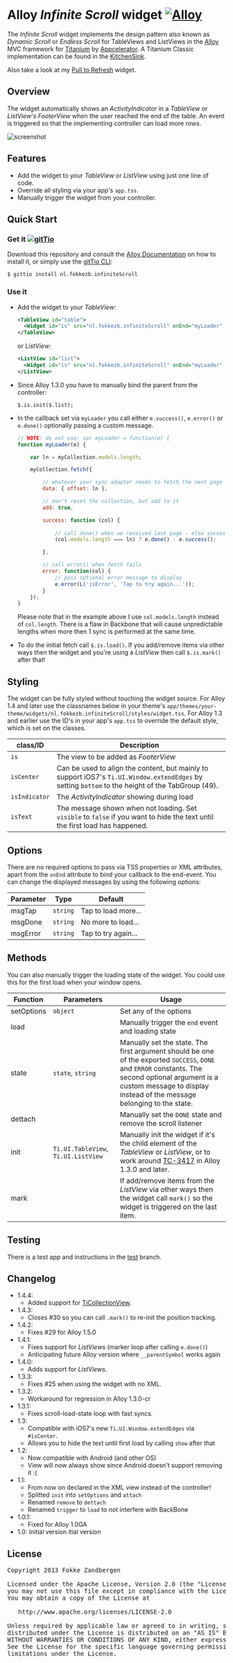 # Alloy *Infinite Scroll* widget [![Alloy](http://www-static.appcelerator.com/badges/alloy-git-badge-sq.png)](http://www.appcelerator.com/alloy/)
The *Infinite Scroll* widget implements the design pattern also known as *Dynamic Scroll* or *Endless Scroll* for TableViews and ListViews in the [Alloy](http://docs.appcelerator.com/titanium/latest/#!/guide/Alloy_Quick_Start) MVC framework for [Titanium](http://www.appcelerator.com/platform) by [Appcelerator](http://www.appcelerator.com). A Titanium Classic implementation can be found in the [KitchenSink](https://github.com/appcelerator/KitchenSink/blob/master/Resources/ui/handheld/ios/baseui/table_view_dynamic_scroll.js).

Also take a look at my [Pull to Refresh](https://github.com/FokkeZB/nl.fokkezb.pullToRefresh) widget.

## Overview
The widget automatically shows an *ActivityIndicator* in a *TableView* or *ListView*'s *FooterView* when the user reached the end of the table. An event is triggered so that the implementing controller can load more rows.

![screenshot](https://raw.github.com/FokkeZB/nl.fokkezb.infiniteScroll/master/docs/screenshot.png)

## Features
* Add the widget to your *TableView*  or *ListView* using just one line of code.
* Override all styling via your app's `app.tss`.
* Manually trigger the widget from your controller.

## Quick Start

### Get it [![gitTio](http://gitt.io/badge.png)](http://gitt.io/component/nl.fokkezb.infiniteScroll)
Download this repository and consult the [Alloy Documentation](http://docs.appcelerator.com/titanium/latest/#!/guide/Alloy_XML_Markup-section-35621528_AlloyXMLMarkup-ImportingWidgets) on how to install it, or simply use the [gitTio CLI](http://gitt.io/cli):

`$ gittio install nl.fokkezb.infiniteScroll`

### Use it

* Add the widget to your *TableView*:

	```xml
	<TableView id="table">
	  <Widget id="is" src="nl.fokkezb.infiniteScroll" onEnd="myLoader" />
	</TableView>
	```
	
	or *ListView*:
	
	```xml
	<ListView id="list">
	  <Widget id="is" src="nl.fokkezb.infiniteScroll" onEnd="myLoader" />
	</ListView>
	```

* Since Alloy 1.3.0 you have to manually bind the parent from the controller:

	```
	$.is.init($.list);
	```

* In the callback set via `myLoader` you call either `e.success()`, `e.error()` or `e.done()` optionally passing a custom message.

	```javascript
	// NOTE: do not use: var myLoader = function(e) {
	function myLoader(e) {

		var ln = myCollection.models.length;

		myCollection.fetch({

			// whatever your sync adapter needs to fetch the next page
			data: { offset: ln },

			// don't reset the collection, but add to it
			add: true,

			success: function (col) {
			
				// call done() when we received last page - else success()
				(col.models.length === ln) ? e.done() : e.success();

			},

			// call error() when fetch fails
			error: function(col) {
				// pass optional error message to display
				e.error(L('isError', 'Tap to try again...'));
			}
		});
	}
	```

	Please note that in the example above I use `col.models.length` instead of `col.length`. There is a flaw in Backbone that will cause unpredictable lengths when more then 1 sync is performed at the same time.
	
* To do the initial fetch call `$.is.load()`. If you add/remove items via other ways then the widget and you're using a *ListView* then call `$.is.mark()` after that!


## Styling

The widget can be fully styled without touching the widget source. For Alloy 1.4 and later use the classnames below in your theme's `app/themes/your-theme/widgets/nl.fokkezb.infiniteScroll/styles/widget.tss`. For Alloy 1.3 and earlier use the ID's in your app's `app.tss` to override the default style, which is set on the classes.

| class/ID | Description |
| --------- | ------- |
| `is` | The view to be added as *FooterView* |
| `isCenter` | Can be used to align the content, but mainly to support iOS7's `Ti.UI.Window.extendEdges` by setting `bottom` to the height of the TabGroup (49). |
| `isIndicator` | The *ActivityIndicator* showing during load |
| `isText` | The message shown when not loading. Set `visible` to `false` if you want to hide the text until the first load has happened. |

## Options
There are no required options to pass via TSS properties or XML attributes, apart from the `onEnd` attribute to bind your callback to the end-event. You can change the displayed messages by using the following options:

| Parameter | Type | Default |
| --------- | ---- | ----------- |
| msgTap | `string` | Tap to load more... |
| msgDone | `string` | No more to load... |
| msgError | `string` | Tap to try again... |

## Methods
You can also manually trigger the loading state of the widget. You could use this for the first load when your window opens.

| Function   | Parameters | Usage |
| ---------- | ---------- | ----- |
| setOptions | `object`   | Set any of the options
| load       |            | Manually trigger the `end` event and loading state
| state      | `state`, `string`    | Manually set the state. The first argument should be one of the exported `SUCCESS`, `DONE` and `ERROR` constants. The second optional argument is a custom message to display instead of the message belonging to the state.
| dettach    |            | Manually set the `DONE` state and remove the scroll listener
| init       | `Ti.UI.TableView`, `Ti.UI.ListView` | Manually init the widget if it's the child element of the *TableView* or *ListView*, or to work around [TC-3417](https://jira.appcelerator.org/browse/TC-3417) in Alloy 1.3.0 and later.
| mark       |            | If add/remove items from the *ListView* via other ways then the widget call `mark()` so the widget is triggered on the last item.

## Testing
There is a test app and instructions in the [test](https://github.com/FokkeZB/nl.fokkezb.infiniteScroll/tree/test) branch.

## Changelog
* 1.4.4:
  * Added support for [TiCollectionView](https://github.com/mpociot/TiCollectionView).
* 1.4.3:
  * Closes #30 so you can call `.mark()` to re-init the position tracking.
* 1.4.2:
  * Fixes #29 for Alloy 1.5.0 
* 1.4.1:
  * Fixes support for *ListViews* (marker loop after calling `e.done()`)
  * Anticipating future Alloy version where `__parentSymbol` works again
* 1.4.0:
  * Adds support for *ListViews*.
* 1.3.3:
  * Fixes #25 when using the widget with no XML.
* 1.3.2:
  * Workaround for regression in Alloy 1.3.0-cr
* 1.3.1:
  * Fixes scroll-load-state loop with fast syncs.
* 1.3:
  * Compatible with iOS7's new `Ti.UI.Window.extendEdges` via `#isCenter`.
  * Allows you to hide the text until first load by calling `show` after that
* 1.2:
  * Now compatible with Android (and other OS)
  * View will now always show since Android doesn't support removing it :(
* 1.1:
  * From now on declared in the XML view instead of the controller!
  * Splitted `init` into `setOptions` and `attach`
  * Renamed `remove` to `dettach`
  * Renamed `trigger` to `load` to not interfere with BackBone
* 1.0.1:
  * Fixed for Alloy 1.0GA
* 1.0: Initial version
itial version

## License

<pre>
Copyright 2013 Fokke Zandbergen

Licensed under the Apache License, Version 2.0 (the "License");
you may not use this file except in compliance with the License.
You may obtain a copy of the License at

   http://www.apache.org/licenses/LICENSE-2.0

Unless required by applicable law or agreed to in writing, software
distributed under the License is distributed on an "AS IS" BASIS,
WITHOUT WARRANTIES OR CONDITIONS OF ANY KIND, either express or implied.
See the License for the specific language governing permissions and
limitations under the License.
</pre>
